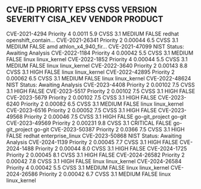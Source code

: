 CVE-ID            PRIORITY     EPSS     CVSS  VERSION   SEVERITY  CISA_KEV  VENDOR            PRODUCT
-------------------------------------------------------------------------------------------------------------------
CVE-2021-4294     Priority 4   0.0011   5.9   CVSS 3.1  MEDIUM    FALSE     redhat            openshift_contain...
CVE-2021-26341    Priority 2   0.00044  6.5   CVSS 3.1  MEDIUM    FALSE     amd               athlon_x4_940_fir...
CVE-2021-47099    NIST Status: Awaiting Analysis
CVE-2022-1184     Priority 4   0.00042  5.5   CVSS 3.1  MEDIUM    FALSE     linux             linux_kernel
CVE-2022-1852     Priority 4   0.00044  5.5   CVSS 3.1  MEDIUM    FALSE     linux             linux_kernel
CVE-2022-3640     Priority 2   0.00143  8.8   CVSS 3.1  HIGH      FALSE     linux             linux_kernel
CVE-2022-42895    Priority 2   0.00062  6.5   CVSS 3.1  MEDIUM    FALSE     linux             linux_kernel
CVE-2022-48624    NIST Status: Awaiting Analysis
CVE-2023-4408     Priority 2   0.00102  7.5   CVSS 3.1  HIGH      FALSE
CVE-2023-5517     Priority 2   0.00102  7.5   CVSS 3.1  HIGH      FALSE
CVE-2023-5679     Priority 2   0.00102  7.5   CVSS 3.1  HIGH      FALSE
CVE-2023-6240     Priority 2   0.00082  6.5   CVSS 3.1  MEDIUM    FALSE     linux             linux_kernel
CVE-2023-6516     Priority 2   0.00052  7.5   CVSS 3.1  HIGH      FALSE
CVE-2023-49568    Priority 2   0.00046  7.5   CVSS 3.1  HIGH      FALSE     go-git_project    go-git
CVE-2023-49569    Priority 2   0.00231  9.8   CVSS 3.1  CRITICAL  FALSE     go-git_project    go-git
CVE-2023-50387    Priority 2   0.0366   7.5   CVSS 3.1  HIGH      FALSE     redhat            enterprise_linux
CVE-2023-50868    NIST Status: Awaiting Analysis
CVE-2024-1139     Priority 2   0.00045  7.7   CVSS 3.1  HIGH      FALSE
CVE-2024-1488     Priority 2   0.00044  8.0   CVSS 3.1  HIGH      FALSE
CVE-2024-1725     Priority 2   0.00045  8.1   CVSS 3.1  HIGH      FALSE
CVE-2024-26582    Priority 2   0.00042  7.8   CVSS 3.1  HIGH      FALSE     linux             linux_kernel
CVE-2024-26584    Priority 4   0.00042  5.5   CVSS 3.1  MEDIUM    FALSE     linux             linux_kernel
CVE-2024-26586    Priority 2   0.00042  6.7   CVSS 3.1  MEDIUM    FALSE     linux             linux_kernel
